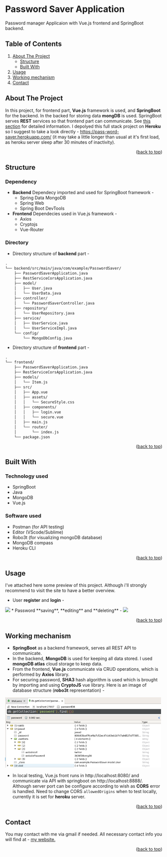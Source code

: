 
# Password Saver Application
  
  Password manager Applicaion with Vue.js frontend and SpringBoot backend.
  
<div id="top"></div>

<!-- TABLE OF CONTENTS -->

## Table of Contents

  <ol>
    <li>
      <a href="#about2">About The Project</a>
      <ul>
        <li><a href="#build3">Structure</a></li>
        <li><a href="#build2">Built With</a></li>
      </ul>
    </li>
    <li><a href="#usage2">Usage</a></li>
    <li><a href="#usage3">Working mechanism</a></li>
    <li><a href="#contact2">Contact</a></li>
  </ol>



<div id="about2"></div>


<!-- ABOUT THE PROJECT -->

## About The Project

In this project, for frontend part, **Vue.js** framework is used, and **SpringBoot** for the backend. In the backed for storing data **mongDB** is used. SpringBoot serves **REST** services so that frontend part can communicate. See <a href="#usage3">this section</a> for detailed information. I depolyed this full stack project on **Heroku** so I suggest to take a look directly - https://pass-word-saver.herokuapp.com/ (it may take a little longer  than usual at it's first load, as heroku server sleep after 30 minutes of inactivity).

<p align="right">(<a href="#top">back to top</a>)</p>


<div id="build3"></div>

## Structure
  
### Dependency
* **Backend** 
  Dependecy imported and used for SpringBoot framework -
  * Spring Data MongoDB
  * Spring Web
  * Spring Boot DevTools
* **Frontend** 
  Dependecies used in Vue.js framework -
  * Axios
  * Cryptojs
  * Vue-Router

### Directory
* Directory structure of **backend** part -
```
.
└── backend/src/main/java/com/example/PasswordSaver/
    ├── PasswordSaverApplication.java
    ├── RestServiceCorsApplication.java
    ├── model/
    │   ├── User.java
    │   └── UserData.java
    ├── controller/
    │   └── PasswordSaverController.java
    ├── repository/
    │   └── UserRepository.java
    ├── service/
    │   ├── UserService.java
    │   └── UserServiceImpl.java
    └── config/
        └── MongoDbConfig.java
```  
* Directory structure of **frontend** part -
```
.
└── frontend/
    ├── PasswordSaverApplication.java
    ├── RestServiceCorsApplication.java
    ├── models/
    │   └── Item.js
    ├── src/
    │   ├── App.vue
    │   ├── assets/
    │   │   └── SecureStyle.css
    │   ├── components/
    │   │   ├── login.vue
    │   │   └── secure.vue
    │   ├── main.js
    │   └── router/
    │       └── index.js
    └── package.json
```  
<p align="right">(<a href="#top">back to top</a>)</p>    

<div id="build2"></div>

## Built With

### Technology used

  * SpringBoot
  * Java
  * MongoDB
  * Vue.js

### Software used
  
  * Postman (for API testing)
  * Editor (VScode/Sublime)
  * Robo3t (for visualizing mongoDB database)
  * MongoDB compass
  * Heroku CLI
  
<p align="right">(<a href="#top">back to top</a>)</p>


<div id="usage2"></div>


<!-- USAGE EXAMPLES -->
## Usage

I've attached here some preview of this project. Although i'll strongly recommend to visit the site to have a better overview.
* User **register** and **login**  -
<img src="images/1.gif" >
* Password **saving**, **editing** and **deleting** -
<img src="images/2.gif" >


<p align="right">(<a href="#top">back to top</a>)</p>




<div id="usage3"></div>



<!-- USAGE EXAMPLES -->
## Working mechanism

  * **SpringBoot** as a backend framework, serves all REST API to communicate.
  * In the backend, **MongoDB** is used for keeping all data stored. I used **mongoDB atlas** cloud storage to keep data.
  * From the frontend, **Vue.js** communicate via CRUD operations, which is performed by **Axios** library.
  * For securing password, **SHA3** hash algorithm is used which is brought by importing and using **CryptoJS** vue library.
  Here is an image of database structure (**robo3t** representation) -
  <img src="images/robo3t.png" width="500">

  * In local testing, Vue.js front runs in http://localhost:8080/ and communicate via API with springboot on http://localhost:8888/. Although server port can be configure according to wish as **CORS** error is handled. Need to change CORS `allowedOrigins` when to test locally, currently it is set for **heroku** server.
 

  

   
 
    
<p align="right">(<a href="#top">back to top</a>)</p>



<div id="contact2"></div>


<!-- CONTACT -->
## Contact

You may contact with me via gmail if needed. All necessary contact info you will find at - 
<a href="https://hurutta.github.io"> my website. <a>


<p align="right">(<a href="#top">back to top</a>)</p>


